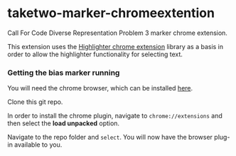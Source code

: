 # taketwo-marker-chromeextention
Call For Code Diverse Representation Problem 3 marker chrome extension.

This extension uses the [Highlighter chrome extension](https://github.com/jeromepl/highlighter) library as a basis in order to allow the highlighter functionality for selecting text. 


### Getting the bias marker running

You will need the chrome browser, which can be installed [here](https://www.google.co.uk/chrome/?brand=CHBD&gclid=Cj0KCQjwjer4BRCZARIsABK4QeVAQkotXkLJlBvJS2V7R2q9__Gk3PchSyhorcBNAZXx7JJwbDeRrBYaAk3TEALw_wcB&gclsrc=aw.ds). 

Clone this git repo. 

In order to install the chrome plugin, navigate to `chrome://extensions` and then select the **load unpacked** option. 

Navigate to the repo folder and `select`. You will now have the browser plug-in available to you. 
